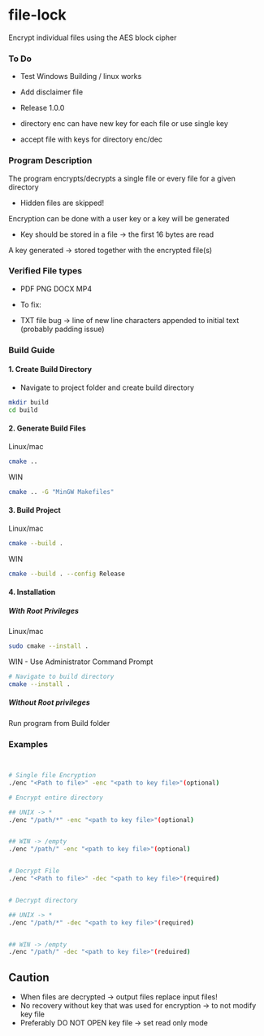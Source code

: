 # file-lock
Encrypt individual files using the AES block cipher


### To Do

- Test Windows Building / linux works
- Add disclaimer file
- Release 1.0.0

  
- directory enc can have new key for each file or use single key
- accept file with keys for directory enc/dec


### Program Description

The program encrypts/decrypts a single file or every file for a given directory
- Hidden files are skipped!

Encryption can be done with a user key or a key will be generated
- Key should be stored in a file -> the first 16 bytes are read

A key generated -> stored together with the encrypted file(s)

### Verified File types

- PDF PNG DOCX MP4

- To fix:
- TXT file bug -> line of new line characters appended to initial text (probably padding issue) 


### Build Guide

#### 1. Create Build Directory

- Navigate to project folder and create build directory
```bash
mkdir build
cd build
```

#### 2. Generate Build Files
Linux/mac
```bash
cmake ..
```

WIN
```bash
cmake .. -G "MinGW Makefiles"
```

#### 3. Build Project
Linux/mac
```bash
cmake --build .
```

WIN
```bash
cmake --build . --config Release
```

#### 4. Installation

##### With Root Privileges
Linux/mac
```bash
sudo cmake --install .
```

WIN - Use Administrator Command Prompt
```bash
# Navigate to build directory
cmake --install .
```


##### Without Root privileges
Run program from Build folder


### Examples


```bash


# Single file Encryption
./enc "<Path to file>" -enc "<path to key file>"(optional)

# Encrypt entire directory

## UNIX -> *
./enc "/path/*" -enc "<path to key file>"(optional)


## WIN -> /empty
./enc "/path/" -enc "<path to key file>"(optional)


# Decrypt File
./enc "<Path to file>" -dec "<path to key file>"(required)


# Decrypt directory

## UNIX -> *
./enc "/path/*" -dec "<path to key file>"(required)


## WIN -> /empty
./enc "/path/" -dec "<path to key file>"(reduired)

```

## Caution
- When files are decrypted -> output files replace input files!
- No recovery without key that was used for encryption -> to not modify key file
- Preferably DO NOT OPEN key file -> set read only mode

